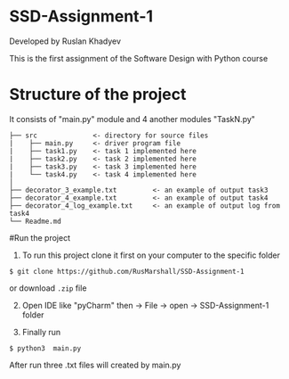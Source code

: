 # SSD-Assignment-1
Developed by Ruslan Khadyev

This is the first assignment of the Software Design with Python course 

# Structure of the project
It consists of "main.py" module and 4 another modules "TaskN.py"

```
├── src              <- directory for source files 
|    ├── main.py     <- driver program file 
|    ├── task1.py    <- task 1 implemented here 
|    ├── task2.py    <- task 2 implemented here 
|    ├── task3.py    <- task 3 implemented here 
|    └── task4.py    <- task 4 implemented here 
│                               
├── decorator_3_example.txt         <- an example of output task3
├── decorator_4_example.txt         <- an example of output task4
├── decorator_4_log_example.txt     <- an example of output log from task4
└── Readme.md
```

#Run the project 

1) To run this project clone it first on your computer to the specific folder
```
$ git clone https://github.com/RusMarshall/SSD-Assignment-1
```
or download ```.zip``` file

2) Open IDE like "pyCharm" then -> File -> open -> SSD-Assignment-1 folder

3) Finally run 
```
$ python3  main.py
```
After run three .txt files will created by main.py
